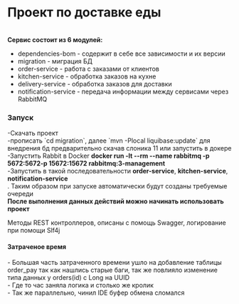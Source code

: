 <h1>Проект по доставке еды </h1>
<br>
<b>Сервис состоит из 6 модулей:</b>
<br>

- dependencies-bom - содержит в себе все зависимости и их версии
- migration - миграция БД
- order-service - работа с заказами от клиентов
- kitchen-service - обработка заказов на кухне
- delivery-service - обработка заказов для доставки
- notification-service - передача информации между сервисами через RabbitMQ

<h3>Запуск</h3>
-Скачать проект<br>
-прописать `cd migration`, далее `mvn -Plocal liquibase:update` для внедрения бд предварительно скачав слоника 11 или запустить в докере<br>
-Запустить Rabbit в Docker <b>docker run -lt --rm --name rabbitmq -p 5672:5672-p 15672:15672 rabbitmq:3-management</b><br>
-Запустить в такой последовательности <b>order-service</b>, <b>kitchen-service</b>, <b>notification-service</b><br>. Таким образом при запуске автоматически будут созданы требуемые очереди<br>
<b>После выполнения данных действий можно начинать использовать проект</b>

Методы REST контроллеров, описаны с помощь Swagger, логирование при помощи Slf4j
<h4>Затраченое время</h4>
- Большая часть затраченного времени ушло на добавление таблицы order_pay так как нашлись старые баги, так же повлияло изменение типа данных у orders(id) с Long на UUID <br>
- Где то час заняла логика и столько же кролик <br>
- Так же параллельно, чинил IDE буфер обмена сломался<br>
